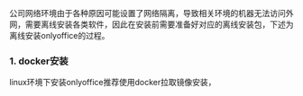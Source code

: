 公司网络环境由于各种原因可能设置了网络隔离，导致相关环境的机器无法访问外网，需要离线安装各类软件，因此在安装前需要准备好对应的离线安装包，下述为离线安装onlyoffice的过程。

### 1. docker安装
linux环境下安装onlyoffice推荐使用docker拉取镜像安装，
